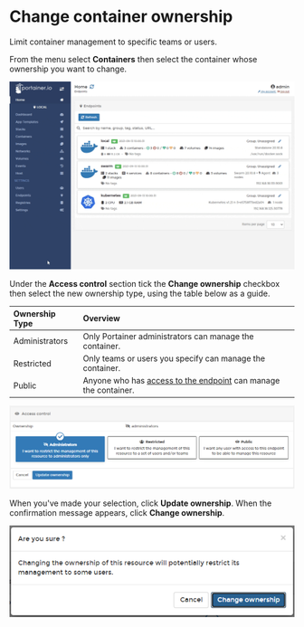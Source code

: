 # Change container ownership

Limit container management to specific teams or users.

From the menu select **Containers** then select the container whose ownership you want to change.

![](../../../.gitbook/assets/containers-ownership-1.gif)

Under the **Access control** section tick the **Change ownership** checkbox then select the new ownership type, using the table below as a guide.

| Ownership Type | Overview |
| :--- | :--- |
| Administrators | Only Portainer administrators can manage the container. |
| Restricted | Only teams or users you specify can manage the container. |
| Public | Anyone who has [access to the endpoint](../../../admin/endpoints/access.md) can manage the container. |

![](../../../.gitbook/assets/containers-ownership-2.png)

When you've made your selection, click **Update ownership**. When the confirmation message appears, click **Change ownership**.

![](../../../.gitbook/assets/containers-ownership-3.png)

